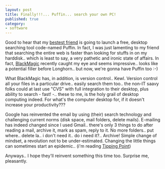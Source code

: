 ```yaml
---
layout: post
title: Finally!!!... Puffin... search your own PC!
published: true
category:
- software
---
```

Good to hear that my [bestest friend](http://www.google.com/) is going to launch a free, desktop searching tool code-named Puffin. In fact, I was just lamenting to my friend that searching the entire web is faster than looking for stuffs in on my harddisk.. which is least to say, a very pathetic and ironic state of affairs. In fact, [BlackMagic](http://www.blackball.us/b/nav//products/products/blackmagic) recently caught my eye and seems impressive.. looks like a potential filler before Longhorn.. but now, we're gonna have Puffin too :-)

What BlackMagic has, in addition, is version control.. Kewl. Version control all your files in a particular drive.. easily search them too.. the non-IT saavy folks could at last use "CVS" with full integration to their desktop, plus ability to search - fast! -.. these to me, is the holy grail of desktop computing indeed. For what's the computer desktop for, if it doesn't increase your productivity???

Google has reinvented the email by using (their) search technology and challenging current norms (disk space, mail folders, delete mails). E-mailing has indeed changed since I used Gmail.. there's only 3 things to do after reading a mail, archive it, mark as spam, reply to it. No more folders.. put where.. delete la.. i don't need it.. do i need it?.. Archive! Simple change of mindset, a revolution not to be under-estimated. Changing the little things can sometimes start an epidemic.. (i'm reading [Tipping Point](http://www.amazon.com/exec/obidos/tg/detail/-/0316346624/102-1354649-2598548?v=glance))

Anyways.. I hope they'll reinvent something this time too. Surprise me, pleasantly.

